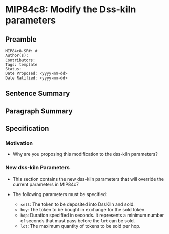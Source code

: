 # MIP84c8: Modify the Dss-kiln parameters

## Preamble

```
MIP84c8-SP#: #
Author(s):
Contributors:
Tags: template
Status:
Date Proposed: <yyyy-mm-dd>
Date Ratified: <yyyy-mm-dd>
```

## Sentence Summary

## Paragraph Summary

## Specification

### Motivation

- Why are you proposing this modification to the dss-kiln parameters?

### New dss-kiln Parameters

- This section contains the new dss-kiln parameters that will override the current parameters in MIP84c7

- The following parameters must be specified:

   * `sell`: The token to be deposited into DssKiln and sold.
  * `buy`: The token to be bought in exchange for the sold token.
  * `hop`: Duration specified in seconds. It represents a minimum number of seconds that must pass before the `lot` can be sold.
  * `lot`: The maximum quantity of tokens to be sold per hop.
